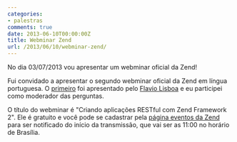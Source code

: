 ```yaml
---
categories:
- palestras
comments: true
date: 2013-06-10T00:00:00Z
title: Webminar Zend
url: /2013/06/10/webminar-zend/
---
```


No dia 03/07/2013 vou apresentar um webminar oficial da Zend!

Fui convidado a apresentar o segundo webminar oficial da Zend em língua portuguesa.  O [primeiro](http://www.zend.com/en/webinar/ZF/70170000000c4Mm-migrando-do-zf1-para-o-zf2-20130416.flv) foi apresentado pelo [Flavio Lisboa](http://http://twitter.com/fgsl) e eu participei como moderador das perguntas. 

O título do webminar é "Criando aplicações RESTful com Zend Framework 2". Ele é gratuito e você pode se cadastrar pela [página eventos da Zend](http://www.zend.com/en/company/news/event/1285_webinar-in-portuguese-criando-aplica-es-restful-com-zend-framework-2) para ser notificado do início da transmissão, que vai ser as 11:00 no horário de Brasília. 

